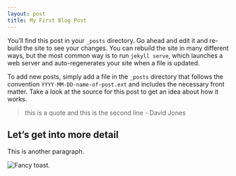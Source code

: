 ```yaml
---
layout: post
title: My First Blog Post
---
```


You’ll find this post in your `_posts` directory. Go ahead and edit it and re-build the site to see your changes. You can rebuild the site in many different ways, but the most common way is to run `jekyll serve`, which launches a web server and auto-regenerates your site when a file is updated.

To add new posts, simply add a file in the `_posts` directory that follows the convention `YYYY-MM-DD-name-of-post.ext` and includes the necessary front matter. Take a look at the source for this post to get an idea about how it works.

> this is a quote and this is the second line - David Jones

## Let’s get into more detail

This is another paragraph.

![Fancy toast.](http://resolvedigital.imgix.net/6e79625bea46d0df226d209cdc66885a.jpg)
